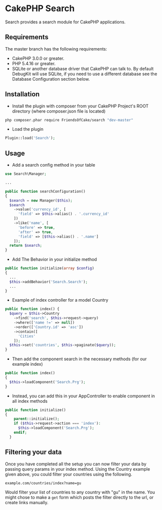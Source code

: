 # CakePHP Search

Search provides a search module for CakePHP applications.

## Requirements

The master branch has the following requirements:

* CakePHP 3.0.0 or greater.
* PHP 5.4.16 or greater.
* SQLite or another database driver that CakePHP can talk to. By default DebugKit will use SQLite, if you
  need to use a different database see the Database Configuration section below.

## Installation

* Install the plugin with composer from your CakePHP Project's ROOT directory (where composer.json file is located)
```sh
php composer.phar require FriendsOfCake/search "dev-master"
```

* Load the plugin
```php
Plugin::load('Search');
```

## Usage

* Add a search config method in your table
```php
use Search\Manager;

...

public function searchConfiguration()
{
  $search = new Manager($this);
  $search
    ->value('currency_id', [
      'field' => $this->alias() . '.currency_id'
    ])
    ->like('name', [
      'before' => true,
      'after' => true,
      'field' => [$this->alias() . '.name']
    ]);
  return $search;
}
```

* Add The Behavior in your initialize method
```php
public function initialize(array $config)
{
  ...
  $this->addBehavior('Search.Search');
  ...
}
```

* Example of index controller for a model Country
```php
public function index() {
  $query = $this->Country
    ->find('search', $this->request->query)
    ->where(['name !=' => null])
    ->order(['Country.id' => 'asc'])
    ->contain([
      'Cities'
    ]);
  $this->set('countries', $this->paginate($query));
}
```

* Then add the component search in the necessary methods (for our example index)
```php
public function index()
{
  $this->loadComponent('Search.Prg');
}
```

* Instead, you can add this in your AppController to enable component in all index methods
```php
public function initialize()
{
    parent::initialize();
    if ($this->request->action === 'index'):
      $this->loadComponent('Search.Prg');
    endif;
  }
```

## Filtering your data
Once you have completed all the setup you can now filter your data by passing query params in your index method. Using the Country example given above, you could filter your countries using the following.

`example.com/countries/index?name=gu`

Would filter your list of countries to any country with "gu" in the name. You might chose to make a `get` form which posts the filter directly to the url, or create links manually.
